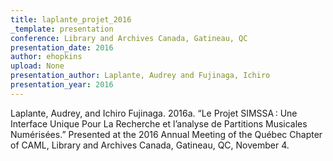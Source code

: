 ```yaml
---
title: laplante_projet_2016
_template: presentation
conference: Library and Archives Canada, Gatineau, QC
presentation_date: 2016
author: ehopkins
upload: None
presentation_author: Laplante, Audrey and Fujinaga, Ichiro
presentation_year: 2016
---
```

Laplante, Audrey, and Ichiro Fujinaga. 2016a. “Le Projet SIMSSA : Une Interface Unique Pour La Recherche et l’analyse de Partitions Musicales Numérisées.” Presented at the 2016 Annual Meeting of the Québec Chapter of CAML, Library and Archives Canada, Gatineau, QC, November 4.